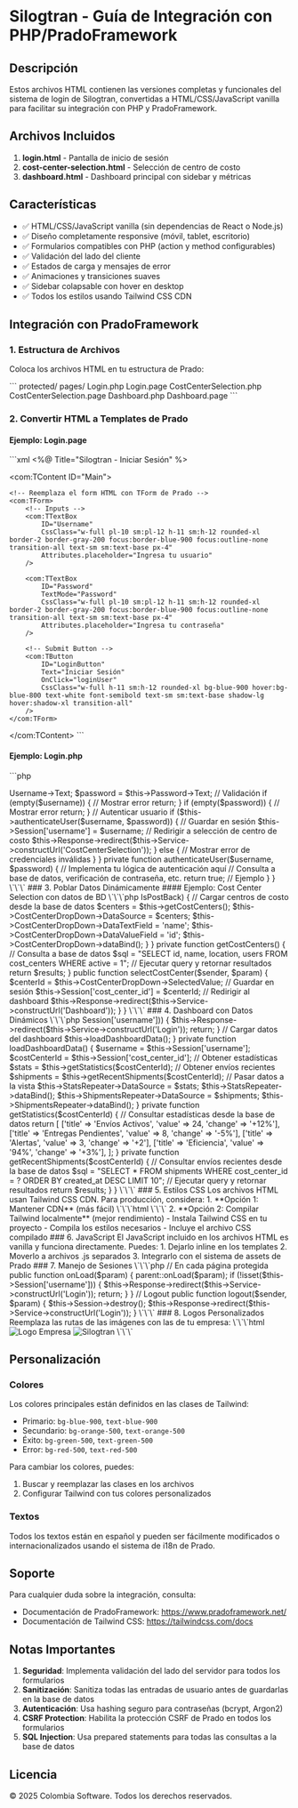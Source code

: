 # Silogtran - Guía de Integración con PHP/PradoFramework

## Descripción

Estos archivos HTML contienen las versiones completas y funcionales del sistema de login de Silogtran, convertidas a HTML/CSS/JavaScript vanilla para facilitar su integración con PHP y PradoFramework.

## Archivos Incluidos

1. **login.html** - Pantalla de inicio de sesión
2. **cost-center-selection.html** - Selección de centro de costo
3. **dashboard.html** - Dashboard principal con sidebar y métricas

## Características

- ✅ HTML/CSS/JavaScript vanilla (sin dependencias de React o Node.js)
- ✅ Diseño completamente responsive (móvil, tablet, escritorio)
- ✅ Formularios compatibles con PHP (action y method configurables)
- ✅ Validación del lado del cliente
- ✅ Estados de carga y mensajes de error
- ✅ Animaciones y transiciones suaves
- ✅ Sidebar colapsable con hover en desktop
- ✅ Todos los estilos usando Tailwind CSS CDN

## Integración con PradoFramework

### 1. Estructura de Archivos

Coloca los archivos HTML en tu estructura de Prado:

\`\`\`
protected/
  pages/
    Login.php
    Login.page
    CostCenterSelection.php
    CostCenterSelection.page
    Dashboard.php
    Dashboard.page
\`\`\`

### 2. Convertir HTML a Templates de Prado

#### Ejemplo: Login.page

\`\`\`xml
<%@ Title="Silogtran - Iniciar Sesión" %>

<com:TContent ID="Main">
    <!-- Copia el contenido del body de login.html aquí -->
    
    <!-- Reemplaza el form HTML con TForm de Prado -->
    <com:TForm>
        <!-- Inputs -->
        <com:TTextBox 
            ID="Username"
            CssClass="w-full pl-10 sm:pl-12 h-11 sm:h-12 rounded-xl border-2 border-gray-200 focus:border-blue-900 focus:outline-none transition-all text-sm sm:text-base px-4"
            Attributes.placeholder="Ingresa tu usuario"
        />
        
        <com:TTextBox 
            ID="Password"
            TextMode="Password"
            CssClass="w-full pl-10 sm:pl-12 h-11 sm:h-12 rounded-xl border-2 border-gray-200 focus:border-blue-900 focus:outline-none transition-all text-sm sm:text-base px-4"
            Attributes.placeholder="Ingresa tu contraseña"
        />
        
        <!-- Submit Button -->
        <com:TButton 
            ID="LoginButton"
            Text="Iniciar Sesión"
            OnClick="loginUser"
            CssClass="w-full h-11 sm:h-12 rounded-xl bg-blue-900 hover:bg-blue-800 text-white font-semibold text-sm sm:text-base shadow-lg hover:shadow-xl transition-all"
        />
    </com:TForm>
</com:TContent>
\`\`\`

#### Ejemplo: Login.php

\`\`\`php
<?php
class Login extends TPage
{
    public function loginUser($sender, $param)
    {
        $username = $this->Username->Text;
        $password = $this->Password->Text;
        
        // Validación
        if (empty($username)) {
            // Mostrar error
            return;
        }
        
        if (empty($password)) {
            // Mostrar error
            return;
        }
        
        // Autenticar usuario
        if ($this->authenticateUser($username, $password)) {
            // Guardar en sesión
            $this->Session['username'] = $username;
            
            // Redirigir a selección de centro de costo
            $this->Response->redirect($this->Service->constructUrl('CostCenterSelection'));
        } else {
            // Mostrar error de credenciales inválidas
        }
    }
    
    private function authenticateUser($username, $password)
    {
        // Implementa tu lógica de autenticación aquí
        // Consulta a base de datos, verificación de contraseña, etc.
        return true; // Ejemplo
    }
}
\`\`\`

### 3. Poblar Datos Dinámicamente

#### Ejemplo: Cost Center Selection con datos de BD

\`\`\`php
<?php
class CostCenterSelection extends TPage
{
    public function onLoad($param)
    {
        parent::onLoad($param);
        
        if (!$this->IsPostBack) {
            // Cargar centros de costo desde la base de datos
            $centers = $this->getCostCenters();
            $this->CostCenterDropDown->DataSource = $centers;
            $this->CostCenterDropDown->DataTextField = 'name';
            $this->CostCenterDropDown->DataValueField = 'id';
            $this->CostCenterDropDown->dataBind();
        }
    }
    
    private function getCostCenters()
    {
        // Consulta a base de datos
        $sql = "SELECT id, name, location, users FROM cost_centers WHERE active = 1";
        // Ejecutar query y retornar resultados
        return $results;
    }
    
    public function selectCostCenter($sender, $param)
    {
        $centerId = $this->CostCenterDropDown->SelectedValue;
        
        // Guardar en sesión
        $this->Session['cost_center_id'] = $centerId;
        
        // Redirigir al dashboard
        $this->Response->redirect($this->Service->constructUrl('Dashboard'));
    }
}
\`\`\`

### 4. Dashboard con Datos Dinámicos

\`\`\`php
<?php
class Dashboard extends TPage
{
    public function onLoad($param)
    {
        parent::onLoad($param);
        
        // Verificar autenticación
        if (!isset($this->Session['username'])) {
            $this->Response->redirect($this->Service->constructUrl('Login'));
            return;
        }
        
        // Cargar datos del dashboard
        $this->loadDashboardData();
    }
    
    private function loadDashboardData()
    {
        $username = $this->Session['username'];
        $costCenterId = $this->Session['cost_center_id'];
        
        // Obtener estadísticas
        $stats = $this->getStatistics($costCenterId);
        
        // Obtener envíos recientes
        $shipments = $this->getRecentShipments($costCenterId);
        
        // Pasar datos a la vista
        $this->StatsRepeater->DataSource = $stats;
        $this->StatsRepeater->dataBind();
        
        $this->ShipmentsRepeater->DataSource = $shipments;
        $this->ShipmentsRepeater->dataBind();
    }
    
    private function getStatistics($costCenterId)
    {
        // Consultar estadísticas desde la base de datos
        return [
            ['title' => 'Envíos Activos', 'value' => 24, 'change' => '+12%'],
            ['title' => 'Entregas Pendientes', 'value' => 8, 'change' => '-5%'],
            ['title' => 'Alertas', 'value' => 3, 'change' => '+2'],
            ['title' => 'Eficiencia', 'value' => '94%', 'change' => '+3%'],
        ];
    }
    
    private function getRecentShipments($costCenterId)
    {
        // Consultar envíos recientes desde la base de datos
        $sql = "SELECT * FROM shipments WHERE cost_center_id = ? ORDER BY created_at DESC LIMIT 10";
        // Ejecutar query y retornar resultados
        return $results;
    }
}
\`\`\`

### 5. Estilos CSS

Los archivos HTML usan Tailwind CSS CDN. Para producción, considera:

1. **Opción 1: Mantener CDN** (más fácil)
   \`\`\`html
   <script src="https://cdn.tailwindcss.com"></script>
   \`\`\`

2. **Opción 2: Compilar Tailwind localmente** (mejor rendimiento)
   - Instala Tailwind CSS en tu proyecto
   - Compila los estilos necesarios
   - Incluye el archivo CSS compilado

### 6. JavaScript

El JavaScript incluido en los archivos HTML es vanilla y funciona directamente. Puedes:

1. Dejarlo inline en los templates
2. Moverlo a archivos .js separados
3. Integrarlo con el sistema de assets de Prado

### 7. Manejo de Sesiones

\`\`\`php
// En cada página protegida
public function onLoad($param)
{
    parent::onLoad($param);
    
    if (!isset($this->Session['username'])) {
        $this->Response->redirect($this->Service->constructUrl('Login'));
        return;
    }
}

// Logout
public function logout($sender, $param)
{
    $this->Session->destroy();
    $this->Response->redirect($this->Service->constructUrl('Login'));
}
\`\`\`

### 8. Logos Personalizados

Reemplaza las rutas de las imágenes con las de tu empresa:

\`\`\`html
<!-- Logo de la empresa cliente -->
<img src="<?php echo $this->getClientLogoUrl(); ?>" alt="Logo Empresa" />

<!-- Logo de Silogtran -->
<img src="/images/silogtran-logo.png" alt="Silogtran" />
\`\`\`

## Personalización

### Colores

Los colores principales están definidos en las clases de Tailwind:
- Primario: `bg-blue-900`, `text-blue-900`
- Secundario: `bg-orange-500`, `text-orange-500`
- Éxito: `bg-green-500`, `text-green-500`
- Error: `bg-red-500`, `text-red-500`

Para cambiar los colores, puedes:
1. Buscar y reemplazar las clases en los archivos
2. Configurar Tailwind con tus colores personalizados

### Textos

Todos los textos están en español y pueden ser fácilmente modificados o internacionalizados usando el sistema de i18n de Prado.

## Soporte

Para cualquier duda sobre la integración, consulta:
- Documentación de PradoFramework: https://www.pradoframework.net/
- Documentación de Tailwind CSS: https://tailwindcss.com/docs

## Notas Importantes

1. **Seguridad**: Implementa validación del lado del servidor para todos los formularios
2. **Sanitización**: Sanitiza todas las entradas de usuario antes de guardarlas en la base de datos
3. **Autenticación**: Usa hashing seguro para contraseñas (bcrypt, Argon2)
4. **CSRF Protection**: Habilita la protección CSRF de Prado en todos los formularios
5. **SQL Injection**: Usa prepared statements para todas las consultas a la base de datos

## Licencia

© 2025 Colombia Software. Todos los derechos reservados.

